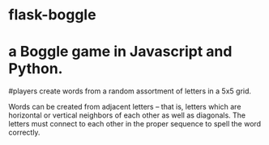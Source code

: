 # flask-boggle

# a Boggle game in Javascript and Python.
#players create words from a random assortment of letters in a 5x5 grid. 

Words can be created from adjacent letters – that is, letters which are horizontal or vertical neighbors of each other as well as diagonals. 
The letters must connect to each other in the proper sequence to spell the word correctly.

